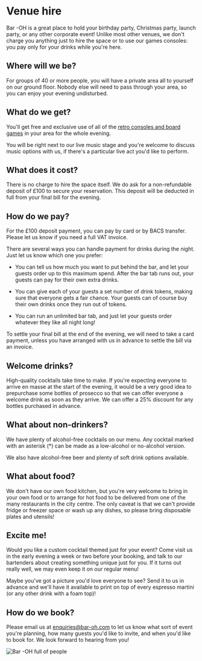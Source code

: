# Venue hire

Bar -OH is a great place to hold your birthday party, Christmas party,
launch party, or any other corporate event!  Unlike most other venues,
we don't charge you anything just to hire the space or to use our
games consoles: you pay only for your drinks while you're here.

## Where will we be?

For groups of 40 or more people, you will have a private area all to
yourself on our ground floor.  Nobody else will need to pass through
your area, so you can enjoy your evening undisturbed.

## What do we get?

You'll get free and exclusive use of all of the [retro consoles and
board games](games.md) in your area for the whole evening.

You will be right next to our live music stage and you're welcome to
discuss music options with us, if there's a particular live act you'd
like to perform.

## What does it cost?

There is no charge to hire the space itself.  We do ask for a
non-refundable deposit of £100 to secure your reservation.  This
deposit will be deducted in full from your final bill for the evening.

## How do we pay?

For the £100 deposit payment, you can pay by card or by BACS transfer.
Please let us know if you need a full VAT invoice.

There are several ways you can handle payment for drinks during the
night.  Just let us know which one you prefer:

  * You can tell us how much you want to put behind the bar, and let
    your guests order up to this maximum spend.  After the bar tab
    runs out, your guests can pay for their own extra drinks.

  * You can give each of your guests a set number of drink tokens,
    making sure that everyone gets a fair chance.  Your guests can of
    course buy their own drinks once they run out of tokens.

  * You can run an unlimited bar tab, and just let your guests order
    whatever they like all night long!

To settle your final bill at the end of the evening, we will need to
take a card payment, unless you have arranged with us in advance to
settle the bill via an invoice.

## Welcome drinks?

High-quality cocktails take time to make.  If you're expecting
everyone to arrive en masse at the start of the evening, it would be a
very good idea to prepurchase some bottles of prosecco so that we can
offer everyone a welcome drink as soon as they arrive.  We can offer a
25% discount for any bottles purchased in advance.

## What about non-drinkers?

We have plenty of alcohol-free cocktails on our menu.  Any cocktail
marked with an asterisk (*) can be made as a low-alcohol or
no-alcohol version.

We also have alcohol-free beer and plenty of soft drink options
available.

## What about food?

We don't have our own food kitchen, but you're very welcome to bring
in your own food or to arrange for hot food to be delivered from one
of the many restaurants in the city centre.  The only caveat is that
we can't provide fridge or freezer space or wash up any dishes, so
please bring disposable plates and utensils!

## Excite me!

Would you like a custom cocktail themed just for your event?  Come
visit us in the early evening a week or two before your booking, and
talk to our bartenders about creating something unique just for you.
If it turns out really well, we may even keep it on our regular menu!

Maybe you've got a picture you'd love everyone to see?  Send it to us
in advance and we'll have it available to print on top of every
espresso martini (or any other drink with a foam top)!

## How do we book?

Please email us at enquiries@bar-oh.com to let us know what sort of
event you're planning, how many guests you'd like to invite, and when
you'd like to book for.  We look forward to hearing from you!

![Bar -OH full of people](images/crowd.jpeg)
